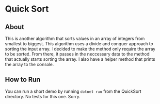 # Quick Sort

## About

This is another algorithm that sorts values in an array of integers from smallest to biggest. This algorithm uses a divide and conquer approach to sorting the input array. I decided to make the method only require the array to be sorted. From there, it passes in the neccessary data to the method that actually starts sorting the array. I also have a helper method that prints the array to the console.

## How to Run

You can run a short demo by running `dotnet run` from the QuickSort directory. No tests for this one. Sorry.